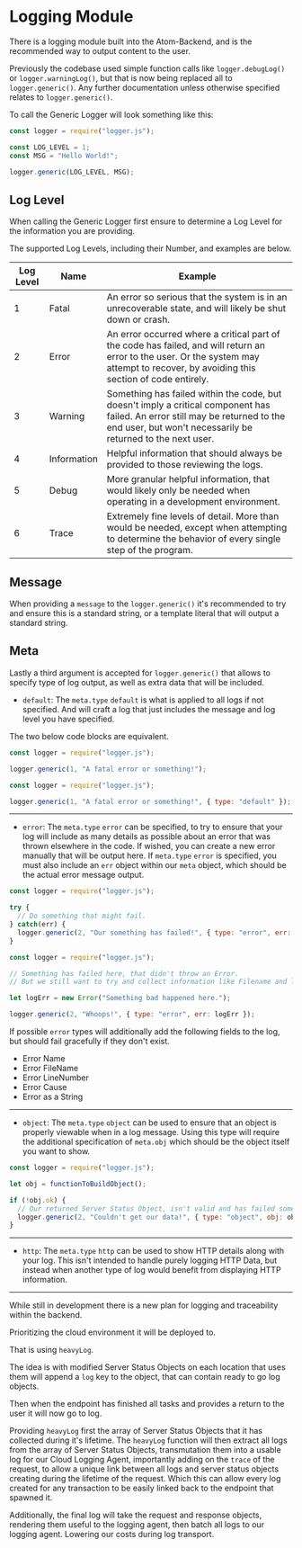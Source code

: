 # Logging Module

There is a logging module built into the Atom-Backend, and is the recommended way to output content to the user.

Previously the codebase used simple function calls like `logger.debugLog()` or `logger.warningLog()`, but that is now being replaced all to `logger.generic()`. Any further documentation unless otherwise specified relates to `logger.generic()`.

To call the Generic Logger will look something like this:

```javascript
const logger = require("logger.js");

const LOG_LEVEL = 1;
const MSG = "Hello World!";

logger.generic(LOG_LEVEL, MSG);
```

## Log Level

When calling the Generic Logger first ensure to determine a Log Level for the information you are providing.

The supported Log Levels, including their Number, and examples are below.

| Log Level | Name | Example |
| --- | --- | --- |
| 1 | Fatal | An error so serious that the system is in an unrecoverable state, and will likely be shut down or crash. |
| 2 | Error | An error occurred where a critical part of the code has failed, and will return an error to the user. Or the system may attempt to recover, by avoiding this section of code entirely. |
| 3 | Warning | Something has failed within the code, but doesn't imply a critical component has failed. An error still may be returned to the end user, but won't necessarily be returned to the next user. |
| 4 | Information | Helpful information that should always be provided to those reviewing the logs. |
| 5 | Debug | More granular helpful information, that would likely only be needed when operating in a development environment. |
| 6 | Trace | Extremely fine levels of detail. More than would be needed, except when attempting to determine the behavior of every single step of the program. |

## Message

When providing a `message` to the `logger.generic()` it's recommended to try and ensure this is a standard string, or a template literal that will output a standard string.

## Meta

Lastly a third argument is accepted for `logger.generic()` that allows to specify type of log output, as well as extra data that will be included.

* `default`: The `meta.type` `default` is what is applied to all logs if not specified. And will craft a log that just includes the message and log level you have specified.

The two below code blocks are equivalent.

```javascript
const logger = require("logger.js");

logger.generic(1, "A fatal error or something!");
```

```javascript
const logger = require("logger.js");

logger.generic(1, "A fatal error or something!", { type: "default" });
```

---

* `error`: The `meta.type` `error` can be specified, to try to ensure that your log will include as many details as possible about an error that was thrown elsewhere in the code. If wished, you can create a new error manually that will be output here. If `meta.type` `error` is specified, you must also include an `err` object within our `meta` object, which should be the actual error message output.

```javascript
const logger = require("logger.js");

try {
  // Do something that might fail.
} catch(err) {
  logger.generic(2, "Our something has failed!", { type: "error", err: err });
}
```

```javascript
const logger = require("logger.js");

// Something has failed here, that didn't throw an Error.
// But we still want to try and collect information like Filename and line number of where occurred.

let logErr = new Error("Something bad happened here.");

logger.generic(2, "Whoops!", { type: "error", err: logErr });
```

If possible `error` types will additionally add the following fields to the log, but should fail gracefully if they don't exist.

- Error Name
- Error FileName
- Error LineNumber
- Error Cause
- Error as a String

---

* `object`: The `meta.type` `object` can be used to ensure that an object is properly viewable when in a log message. Using this type will require the additional specification of `meta.obj` which should be the object itself you want to show.

```javascript
const logger = require("logger.js");

let obj = functionToBuildObject();

if (!obj.ok) {
  // Our returned Server Status Object, isn't valid and has failed somehow.
  logger.generic(2, "Couldn't get our data!", { type: "object", obj: obj.content });
}
```

---

* `http`: The `meta.type` `http` can be used to show HTTP details along with your log. This isn't intended to handle purely logging HTTP Data, but instead when another type of log would benefit from displaying HTTP information.

---

While still in development there is a new plan for logging and traceability within the backend.

Prioritizing the cloud environment it will be deployed to.

That is using `heavyLog`.

The idea is with modified Server Status Objects on each location that uses them will append a `log` key to the object, that can contain ready to go log objects.

Then when the endpoint has finished all tasks and provides a return to the user it will now go to log.

Providing `heavyLog` first the array of Server Status Objects that it has collected during it's lifetime. The `heavyLog` function will then extract all logs from the array of Server Status Objects, transmutation them into a usable log for our Cloud Logging Agent, importantly adding on the `trace` of the request, to allow a unique link between all logs and server status objects creating during the lifetime of the request. Which this can allow every log created for any transaction to be easily linked back to the endpoint that spawned it.

Additionally, the final log will take the request and response objects, rendering them useful to the logging agent, then batch all logs to our logging agent. Lowering our costs during log transport.

